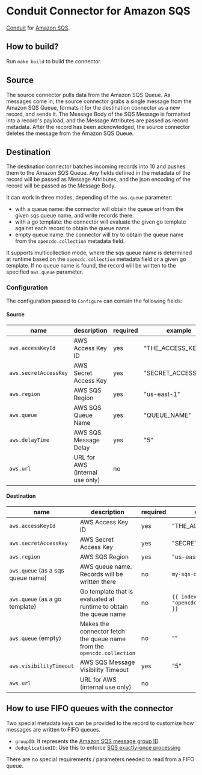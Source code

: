 # Conduit Connector for Amazon SQS

[Conduit](https://conduit.io) for [Amazon SQS](https://docs.aws.amazon.com/AWSSimpleQueueService/latest/SQSDeveloperGuide/welcome.html).

## How to build?

Run `make build` to build the connector.

## Source

The source connector pulls data from the Amazon SQS Queue. As messages come in, the source connector grabs a single message from the Amazon SQS Queue, formats it for the destination connector as a new record, and sends it. The Message Body of the SQS Message is formatted into a record's payload, and the Message Attributes are passed as record metadata. After the record has been acknowledged, the source connector deletes the message from the Amazon SQS Queue.

## Destination

The destination connector batches incoming records into 10 and pushes them to the Amazon SQS Queue. Any fields defined in the metadata of the record will be passed as Message Attributes, and the json encoding of the record will be passed as the Message Body.

It can work in three modes, depending of the `aws.queue` parameter:

- with a queue name: the connector will obtain the queue url from the given sqs queue name, and write records there.
- with a go template: the connector will evaluate the given go template against each record to obtain the queue name.
- empty queue name: the connector will try to obtain the queue name from the `opencdc.collection` metadata field.

It supports multicollection mode, where the sqs queue name is determined at runtime based on the `opencdc.collection` metadata field or a given go template. If no queue name is found, the record will be written to the specified `aws.queue` parameter.

### Configuration

The configuration passed to `Configure` can contain the following fields:

#### Source

| name                  | description                     | required | example             |
| --------------------- | ------------------------------- | -------- | ------------------- |
| `aws.accessKeyId`     | AWS Access Key ID               | yes      | "THE_ACCESS_KEY_ID" |
| `aws.secretAccessKey` | AWS Secret Access Key           | yes      | "SECRET_ACCESS_KEY" |
| `aws.region`          | AWS SQS Region                  | yes      | "us-east-1"         |
| `aws.queue`           | AWS SQS Queue Name              | yes      | "QUEUE_NAME"        |
| `aws.delayTime`       | AWS SQS Message Delay           | yes      | "5"                 |
| `aws.url`             | URL for AWS (internal use only) | no       |                     |

#### Destination

| name                              | description                                                            | required | example                                      |
| --------------------------------- | ---------------------------------------------------------------------- | -------- | -------------------------------------------- |
| `aws.accessKeyId`                 | AWS Access Key ID                                                      | yes      | "THE_ACCESS_KEY_ID"                          |
| `aws.secretAccessKey`             | AWS Secret Access Key                                                  | yes      | "SECRET_ACCESS_KEY"                          |
| `aws.region`                      | AWS SQS Region                                                         | yes      | "us-east-1"                                  |
| `aws.queue` (as a sqs queue name) | AWS queue name. Records will be written there                          | no       | `my-sqs-queue`                               |
| `aws.queue` (as a go template)    | Go template that is evaluated at runtime to obtain the queue name      | no       | `{{ index .Metadata "opencdc.collection" }}` |
| `aws.queue` (empty)               | Makes the connector fetch the queue name from the `opencdc.collection` | no       | ""                                           |
| `aws.visibilityTimeout`           | AWS SQS Message Visibility Timeout                                     | yes      | "5"                                          |
| `aws.url`                         | URL for AWS (internal use only)                                        | no       |                                              |

## How to use FIFO queues with the connector

Two special metadata keys can be provided to the record to customize how messages are written to FIFO queues.

- `groupID`: It represents the [Amazon SQS message group ID](https://docs.aws.amazon.com/AWSSimpleQueueService/latest/SQSDeveloperGuide/using-messagegroupid-property.html).
- `deduplicationID`: Use this to enforce [SQS exactly-once processing](https://docs.aws.amazon.com/AWSSimpleQueueService/latest/SQSDeveloperGuide/FIFO-queues-exactly-once-processing.html)

There are no special requirements / parameters needed to read from a FIFO queue.
